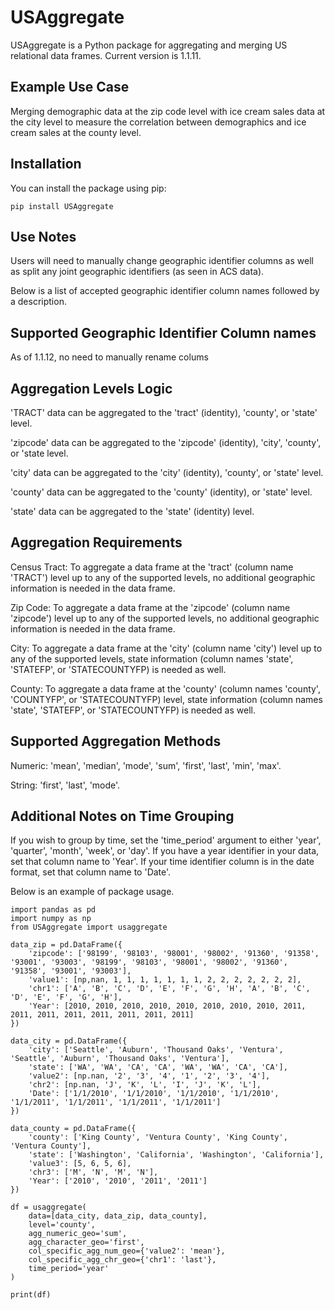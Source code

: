 # USAggregate

USAggregate is a Python package for aggregating and merging US relational data frames. Current version is 1.1.11.

## Example Use Case

Merging demographic data at the zip code level with ice cream sales data at the city level to measure the correlation between demographics and ice cream sales at the county level.

## Installation

You can install the package using pip:

```{sh}
pip install USAggregate
```
## Use Notes

Users will need to manually change geographic identifier columns as well as split any joint geographic identifiers (as seen in ACS data).

Below is a list of accepted geographic identifier column names followed by a description.

## Supported Geographic Identifier Column names
As of 1.1.12, no need to manually rename colums

## Aggregation Levels Logic
'TRACT' data can be aggregated to the 'tract' (identity), 'county', or 'state' level.

'zipcode' data can be aggregated to the 'zipcode' (identity), 'city', 'county', or 'state level.

'city' data can be aggregated to the 'city' (identity), 'county', or 'state' level.

'county' data can be aggregated to the 'county' (identity), or 'state' level.

'state' data can be aggregated to the 'state' (identity) level.

## Aggregation Requirements
Census Tract: To aggregate a data frame at the 'tract' (column name 'TRACT') level up to any of the supported levels, no additional geographic information is needed in the data frame.

Zip Code: To aggregate a data frame at the 'zipcode' (column name 'zipcode') level up to any of the supported levels, no additional geographic information is needed in the data frame.

City: To aggregate a data frame at the 'city' (column name 'city') level up to any of the supported levels, state information (column names 'state', 'STATEFP', or 'STATECOUNTYFP) is needed as well.

County: To aggregate a data frame at the 'county' (column names 'county', 'COUNTYFP', or 'STATECOUNTYFP) level, state information (column names 'state', 'STATEFP', or 'STATECOUNTYFP) is needed as well.

## Supported Aggregation Methods
Numeric: 'mean', 'median', 'mode', 'sum', 'first', 'last', 'min', 'max'.

String: 'first', 'last', 'mode'.

## Additional Notes on Time Grouping
If you wish to group by time, set the 'time_period' argument to either 'year', 'quarter', 'month', 'week', or 'day'. If you have a year identifier in your data, set that column name to 'Year'. If your time identifier column is in the date format, set that column name to 'Date'.

Below is an example of package usage.

```{python}
import pandas as pd
import numpy as np
from USAggregate import usaggregate

data_zip = pd.DataFrame({
    'zipcode': ['98199', '98103', '98001', '98002', '91360', '91358', '93001', '93003', '98199', '98103', '98001', '98002', '91360', '91358', '93001', '93003'],
    'value1': [np,nan, 1, 1, 1, 1, 1, 1, 1, 2, 2, 2, 2, 2, 2, 2],
    'chr1': ['A', 'B', 'C', 'D', 'E', 'F', 'G', 'H', 'A', 'B', 'C', 'D', 'E', 'F', 'G', 'H'],
    'Year': [2010, 2010, 2010, 2010, 2010, 2010, 2010, 2010, 2011, 2011, 2011, 2011, 2011, 2011, 2011, 2011]
})

data_city = pd.DataFrame({
    'city': ['Seattle', 'Auburn', 'Thousand Oaks', 'Ventura', 'Seattle', 'Auburn', 'Thousand Oaks', 'Ventura'],
    'state': ['WA', 'WA', 'CA', 'CA', 'WA', 'WA', 'CA', 'CA'],
    'value2': [np.nan, '2', '3', '4', '1', '2', '3', '4'],
    'chr2': [np.nan, 'J', 'K', 'L', 'I', 'J', 'K', 'L'],
    'Date': ['1/1/2010', '1/1/2010', '1/1/2010', '1/1/2010', '1/1/2011', '1/1/2011', '1/1/2011', '1/1/2011']
})

data_county = pd.DataFrame({
    'county': ['King County', 'Ventura County', 'King County', 'Ventura County'],
    'state': ['Washington', 'California', 'Washington', 'California'],
    'value3': [5, 6, 5, 6],
    'chr3': ['M', 'N', 'M', 'N'],
    'Year': ['2010', '2010', '2011', '2011']
})

df = usaggregate(
    data=[data_city, data_zip, data_county],
    level='county',
    agg_numeric_geo='sum',
    agg_character_geo='first',
    col_specific_agg_num_geo={'value2': 'mean'},
    col_specific_agg_chr_geo={'chr1': 'last'},
    time_period='year'
)

print(df)

```


